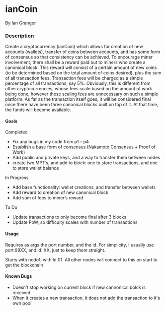 # ianCoin
By Ian Granger

### Description ###
Create a cryptocurrency (ianCoin) which allows for creation of new accounts (wallets), transfer of coins between accounts, and has some form of consensus so that consistency can be achieved. To encourage miner involvement, there shall be a reward paid out to miners who create a canonical block. This reward will consist of a certain amount of new coins (to be determined based on the total amount of coins desired), plus the sum of all transaction fees. Transaction fees will be charged as a simple percentage of all transactions, say 5%. Obviously, this is different from other cryptocurrencies, whose fees scale based on the amount of work being done, however these scaling fees are unnecessary on such a simple platform. As far as the transaction itself goes, it will be considered final once there have been three canonical blocks built on top of it. At that time, the funds will become available.


#### Goals ####
Completed
* Fix any bugs in my code from p1 – p4
* Establish a base form of consensus (Nakamoto Consensus + Proof of Work)
* Add public and private keys, and a way to transfer them between nodes
* create two MPT’s, and add to block: one to store transactions, and one to store wallet balance

In Progress
* Add base functionality: wallet creations, and transfer between wallets
* Add reward to creation of new canonical block
* Add sum of fees to miner’s reward

To Do
* Update transactions to only become final after 3 blocks
* Update PoW, so difficulty scales with number of transactions


#### Usage ####
Requires as args the port number, and the id. For simplicity, I usually use port:99XX, and id: XX, just to keep them straight.

Starts with node1, with Id 01. All other nodes will connect to this on start to get the blockchain

#### Known Bugs ####
* Doesn't stop working on current block if new cannonical bolck is received
* When it creates a new transaction, it does not add the transaction to it's own pool
